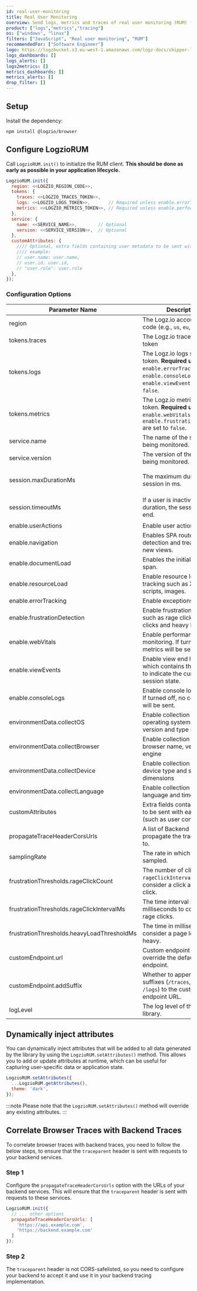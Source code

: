 ```yaml
---
id: real-user-monitoring
title: Real User Monitoring
overview: Send logs, metrics and traces of real user monitoring (RUM) from your JavaScript applications.
product: ["logs","metrics","tracing"]
os: ["windows", "linux"]
filters: ["JavaScript", "Real user monitoring", "RUM"]
recommendedFor: ["Software Engineer"]
logo: https://logzbucket.s3.eu-west-1.amazonaws.com/logz-docs/shipper-logos/js.jpg
logs_dashboards: []
logs_alerts: []
logs2metrics: []
metrics_dashboards: []
metrics_alerts: []
drop_filter: []
---
```


## Setup

Install the dependency:

```shell
npm install @logzio/browser
```

## Configure LogzioRUM

Call `LogzioRUM.init()` to initialize the RUM client. **This should be done as early as possible in your application lifecycle.**

```javascript
LogzioRUM.init({
  region: <<LOGZIO_REGION_CODE>>,
  tokens: {
    traces: <<LOGZIO_TRACES_TOKEN>>,
    logs: <<LOGZIO_LOGS_TOKEN>>,       // Required unless enable.errorTracking, enable.consoleLogs and enable.viewEvents are set to false
    metrics: <<LOGZIO_METRICS_TOKEN>>, // Required unless enable.performanceMonitoring and enable.frustrationDetection are set to false
  },
  service: {
    name: <<SERVICE_NAME>>,        // Optional
    version: <<SERVICE_VERSION>>,  // Optional
  },
  customAttributes: {
    //// Optional, extra fields containing user metadata to be sent with each event
    //// example:
    // user.name: user.name,
    // user.id: user.id,
    // "user.role": user.role
  },
});
```

### Configuration Options

| Parameter Name                             | Description                                                                                                                                   | Required/Optional | Default                     |
|--------------------------------------------|-----------------------------------------------------------------------------------------------------------------------------------------------|-------------------|-----------------------------|
| region                                     | The Logz.io account region code (e.g., `us`, `eu`, `au`, `uk`, `ca`)                                                                          | Required          | `us`                        |
| tokens.traces                              | The Logz.io traces shipping token                                                                                                             | Required          | -                           |
| tokens.logs                                | The Logz.io logs shipping token. **Required unless** `enable.errorTracking`, `enable.consoleLogs` and `enable.viewEvents` are set to `false`. | Required\*        | -                           |
| tokens.metrics                             | The Logz.io metrics shipping token. **Required unless** `enable.webVitals` and `enable.frustrationDetection` are set to `false`.              | Required\*        | -                           |
| service.name                               | The name of the service being monitored.                                                                                                      | Optional          | `""`                        |
| service.version                            | The version of the service being monitored.                                                                                                   | Optional          | `""`                        |
| session.maxDurationMs                      | The maximum duration of a session in ms.                                                                                                      | Optional          | `4 * 60 * 60 * 1000` (`4h`) |
| session.timeoutMs                          | If a user is inactive for this duration, the session will end.                                                                                | Optional          | `15 * 60 * 1000` (`15m`)    |
| enable.userActions                         | Enable user actions tracking.                                                                                                                 | Optional          | `true`                      |
| enable.navigation                          | Enables SPA route change detection and treats them as new views.                                                                              | Optional          | `true`                      |
| enable.documentLoad                        | Enables the initial page load span.                                                                                                           | Optional          | `true`                      |
| enable.resourceLoad                        | Enable resource loading tracking such as XHR, fetch, scripts, images.                                                                         | Optional          | `true`                      |
| enable.errorTracking                       | Enable exceptions tracking.                                                                                                                   | Optional          | `true`                      |
| enable.frustrationDetection                | Enable frustration detection such as rage clicks, dead clicks and heavy load times.                                                           | Optional          | `true`                      |
| enable.webVitals                           | Enable performance monitoring. If turned off, no metrics will be sent.                                                                        | Optional          | `true`                      |
| enable.viewEvents                          | Enable view end log event which contains the duration to indicate the current session state.                                                  | Optional          | `false`                     |
| enable.consoleLogs                         | Enable console logs tracking. If turned off, no console logs will be sent.                                                                    | Optional          | `false`                     |
| environmentData.collectOS                  | Enable collection of user operating system name, version and type information.                                                                | Optional          | `true`                      |
| environmentData.collectBrowser             | Enable collection of user browser name, version and engine                                                                                    | Optional          | `true`                      |
| environmentData.collectDevice              | Enable collection of user device type and screen dimensions                                                                                   | Optional          | `true`                      |
| environmentData.collectLanguage            | Enable collection of user language and timezone                                                                                               | Optional          | `true`                      |
| customAttributes                           | Extra fields containing data to be sent with each event. (such as user context)                                                               | Optional          | `{}`                        |
| propagateTraceHeaderCorsUrls               | A list of Backend URLs to propagate the trace header to.                                                                                      | Optional          | `[]`                        |
| samplingRate                               | The rate in which spans are sampled.                                                                                                          | Optional          | `100`(%)                    |
| frustrationThresholds.rageClickCount       | The number of clicks within `rageClickIntervalMs` to consider a click as a rage click.                                                        | Optional          | `3`                         |
| frustrationThresholds.rageClickIntervalMs  | The time interval in milliseconds to consider for rage clicks.                                                                                | Optional          | `1000` (`1s`)               |
| frustrationThresholds.heavyLoadThresholdMs | The time in milliseconds to consider a page load as heavy.                                                                                    | Optional          | `2000` (`2s`)               |
| customEndpoint.url                         | Custom endpoint URL to override the default Logz.io endpoint.                                                                                 | Optional          | `""`                        |
| customEndpoint.addSuffix                   | Whether to append data type suffixes (`/traces`, `/metrics`, `/logs`) to the custom endpoint URL.                                             | Optional          | `true`                      |
| logLevel                                   | The log level of the RUM library.                                                                                                             | Optional          | `info`                      |


## Dynamically inject attributes
You can dynamically inject attributes that will be added to all data generated by the library by using the `LogzioRUM.setAttributes()` method.
This allows you to add or update attributes at runtime, which can be useful for capturing user-specific data or application state.

```javascript
LogzioRUM.setAttributes({
  ...LogzioRUM.getAttributes(),
  theme: 'dark',
});
```

:::note
Please note that the `LogzioRUM.setAttributes()` method will override any existing attributes.
:::

## Correlate Browser Traces with Backend Traces
To correlate browser traces with backend traces, you need to follow the below steps, to ensure that the `traceparent` header is sent with requests to your backend services.

### Step 1
Configure the `propagateTraceHeaderCorsUrls` option with the URLs of your backend services.  This will ensure that the `traceparent` header is sent with requests to these services.
```javascript
LogzioRUM.init({
  // ... other options
  propagateTraceHeaderCorsUrls: [
    'https://api.example.com', 
    'https://backend.example.com'
  ]
});
```

### Step 2
The `traceparent` header is not CORS-safelisted, so you need to configure your backend to accept it and use it in your backend tracing implementation.
